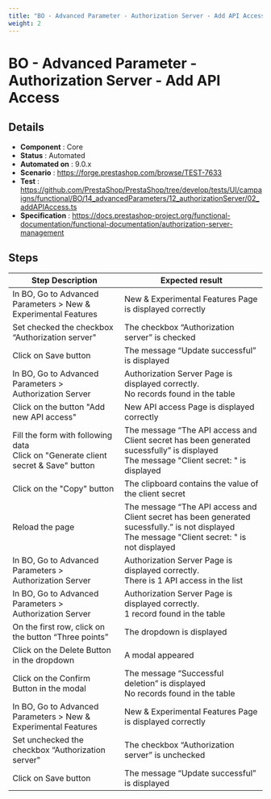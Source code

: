 ```yaml
---
title: "BO - Advanced Parameter - Authorization Server - Add API Access"
weight: 2
---
```


# BO - Advanced Parameter - Authorization Server - Add API Access
## Details
* **Component** : Core
* **Status** : Automated
* **Automated on** : 9.0.x
* **Scenario** : https://forge.prestashop.com/browse/TEST-7633
* **Test** : https://github.com/PrestaShop/PrestaShop/tree/develop/tests/UI/campaigns/functional/BO/14_advancedParameters/12_authorizationServer/02_addAPIAccess.ts
* **Specification** : https://docs.prestashop-project.org/functional-documentation/functional-documentation/authorization-server-management

## Steps
| Step Description | Expected result |
| ----- | ----- |
| In BO, Go to Advanced Parameters > New & Experimental Features | New & Experimental Features Page is displayed correctly |
| Set checked the checkbox “Authorization server" | The checkbox “Authorization server” is checked |
| Click on Save button | The message “Update successful” is displayed |
| In BO, Go to Advanced Parameters > Authorization Server | Authorization Server Page is displayed correctly.<br>No records found in the table |
| Click on the button "Add new API access" | New API access Page is displayed correctly |
| Fill the form with following data<br>Click on "Generate client secret & Save" button | The message “The API access and Client secret has been generated sucessfully” is displayed<br>The message "Client secret: " is displayed |
| Click on the "Copy" button | The clipboard contains the value of the client secret |
| Reload the page | The message “The API access and Client secret has been generated sucessfully.” is not displayed<br>The message "Client secret: " is not displayed |
| In BO, Go to Advanced Parameters > Authorization Server | Authorization Server Page is displayed correctly.<br>There is 1 API access in the list |
| In BO, Go to Advanced Parameters > Authorization Server | Authorization Server Page is displayed correctly.<br>1 record found in the table |
| On the first row, click on the button “Three points” | The dropdown is displayed |
| Click on the Delete Button in the dropdown | A modal appeared |
| Click on the Confirm Button in the modal | The message “Successful deletion” is displayed<br>No records found in the table |
| In BO, Go to Advanced Parameters > New & Experimental Features | New & Experimental Features Page is displayed correctly |
| Set unchecked the checkbox “Authorization server" | The checkbox “Authorization server” is unchecked |
| Click on Save button | The message “Update successful” is displayed |
